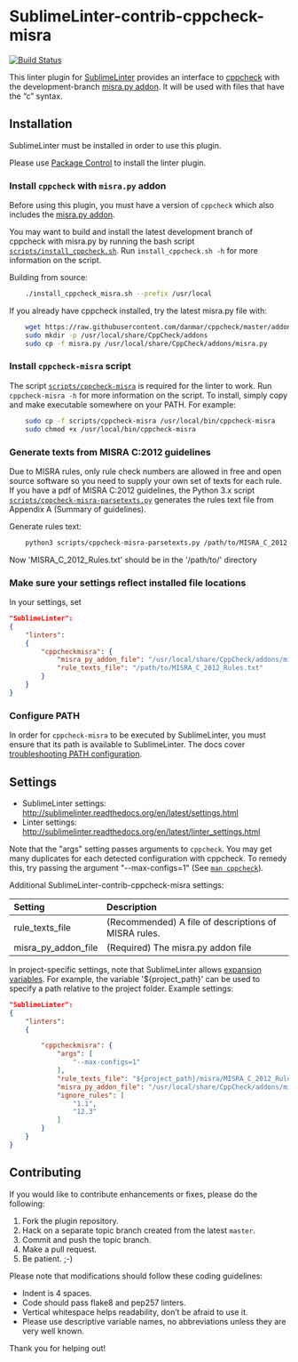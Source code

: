 SublimeLinter-contrib-cppcheck-misra
================================

[![Build Status](https://travis-ci.org/ChisholmKyle/SublimeLinter-contrib-cppcheck-misra.svg?branch=master)](https://travis-ci.org/ChisholmKyle/SublimeLinter-contrib-cppcheck-misra)

This linter plugin for [SublimeLinter](https://github.com/SublimeLinter/SublimeLinter) provides an interface to [cppcheck](https://github.com/danmar/cppcheck) with the development-branch [misra.py addon](https://github.com/danmar/cppcheck/tree/master/addons). It will be used with files that have the “c” syntax.

## Installation

SublimeLinter must be installed in order to use this plugin.

Please use [Package Control](https://packagecontrol.io) to install the linter plugin.

### Install `cppcheck` with `misra.py` addon

Before using this plugin, you must have a version of `cppcheck` which also includes the [misra.py addon](https://github.com/danmar/cppcheck/tree/master/addons).

You may want to build and install the latest development branch of cppcheck with misra.py by running the bash script [`scripts/install_cppcheck.sh`](scripts/install_cppcheck.sh). Run `install_cppcheck.sh -h` for more information on the script.

Building from source:
```sh
    ./install_cppcheck_misra.sh --prefix /usr/local
```

If you already have cppcheck installed, try the latest misra.py file with:
```sh
    wget https://raw.githubusercontent.com/danmar/cppcheck/master/addons/misra.py
    sudo mkdir -p /usr/local/share/CppCheck/addons
    sudo cp -f misra.py /usr/local/share/CppCheck/addons/misra.py
```

### Install `cppcheck-misra` script

The script [`scripts/cppcheck-misra`](scripts/cppcheck-misra) is required for the linter to work. Run `cppcheck-misra -h` for more information on the script. To install, simply copy and make executable somewhere on your PATH. For example:
```sh
    sudo cp -f scripts/cppcheck-misra /usr/local/bin/cppcheck-misra
    sudo chmod +x /usr/local/bin/cppcheck-misra
```

### Generate texts from MISRA C:2012 guidelines

Due to MISRA rules, only rule check numbers are allowed in free and open source software so you need to supply your own set of texts for each rule. If you have a pdf of MISRA C:2012 guidelines, the Python 3.x script [`scripts/cppcheck-misra-parsetexts.py`](scripts/cppcheck-misra-parsetexts.py) generates the rules text file from Appendix A (Summary of guidelines).

Generate rules text:
```sh
    python3 scripts/cppcheck-misra-parsetexts.py /path/to/MISRA_C_2012.pdf
```

Now 'MISRA_C_2012_Rules.txt' should be in the '/path/to/' directory

### Make sure your settings reflect installed file locations

In your settings, set
```json
"SublimeLinter":
{
    "linters":
    {
        "cppcheckmisra": {
            "misra_py_addon_file": "/usr/local/share/CppCheck/addons/misra.py",
            "rule_texts_file": "/path/to/MISRA_C_2012_Rules.txt"
        }
    }
}
```

### Configure PATH

In order for `cppcheck-misra` to be executed by SublimeLinter, you must ensure that its path is available to SublimeLinter. The docs cover [troubleshooting PATH configuration](http://sublimelinter.readthedocs.io/en/latest/troubleshooting.html#finding-a-linter-executable).

## Settings
- SublimeLinter settings: http://sublimelinter.readthedocs.org/en/latest/settings.html
- Linter settings: http://sublimelinter.readthedocs.org/en/latest/linter_settings.html

Note that the "args" setting passes arguments to `cppcheck`. You may get many duplicates for each detected configuration with cppcheck. To remedy this, try passing the argument "--max-configs=1" (See [`man cppcheck`](https://linux.die.net/man/1/cppcheck)).

Additional SublimeLinter-contrib-cppcheck-misra settings:

|Setting|Description|
|:------|:----------|
|rule_texts_file|(Recommended) A file of descriptions of MISRA rules.|
|misra_py_addon_file|(Required) The misra.py addon file|

In project-specific settings, note that SublimeLinter allows [expansion variables](http://sublimelinter.readthedocs.io/en/latest/settings.html#settings-expansion). For example, the variable '${project_path}' can be used to specify a path relative to the project folder. Example settings:

```json
"SublimeLinter":
{
    "linters":
    {

        "cppcheckmisra": {
            "args": [
                "--max-configs=1"
            ],
            "rule_texts_file": "${project_path}/misra/MISRA_C_2012_Rules.txt",
            "misra_py_addon_file": "/usr/local/share/CppCheck/addons/misra.py",
            "ignore_rules": [
                "1.1",
                "12.3"
            ]
        }
    }
}
```

## Contributing

If you would like to contribute enhancements or fixes, please do the following:

1. Fork the plugin repository.
1. Hack on a separate topic branch created from the latest `master`.
1. Commit and push the topic branch.
1. Make a pull request.
1. Be patient.  ;-)

Please note that modifications should follow these coding guidelines:

- Indent is 4 spaces.
- Code should pass flake8 and pep257 linters.
- Vertical whitespace helps readability, don’t be afraid to use it.
- Please use descriptive variable names, no abbreviations unless they are very well known.

Thank you for helping out!
